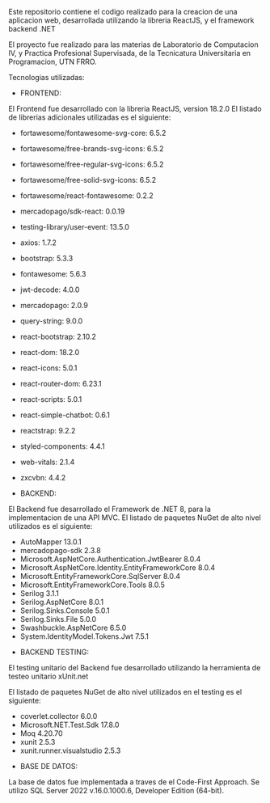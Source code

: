 Este repositorio contiene el codigo realizado para la creacion de una aplicacion web, desarrollada utilizando la libreria ReactJS, y el framework backend .NET

El proyecto fue realizado para las materias de Laboratorio de Computacion IV, y Practica Profesional Supervisada, de la Tecnicatura Universitaria en Programacion, UTN FRRO.

Tecnologias utilizadas:

- FRONTEND:

El Frontend fue desarrollado con la libreria ReactJS, version 18.2.0
El listado de librerias adicionales utilizadas es el siguiente:

- fortawesome/fontawesome-svg-core: 6.5.2
- fortawesome/free-brands-svg-icons: 6.5.2
- fortawesome/free-regular-svg-icons: 6.5.2
- fortawesome/free-solid-svg-icons: 6.5.2
- fortawesome/react-fontawesome: 0.2.2
- mercadopago/sdk-react: 0.0.19
- testing-library/user-event: 13.5.0
- axios: 1.7.2
- bootstrap: 5.3.3
- fontawesome: 5.6.3
- jwt-decode: 4.0.0
- mercadopago: 2.0.9
- query-string: 9.0.0
- react-bootstrap: 2.10.2
- react-dom: 18.2.0
- react-icons: 5.0.1
- react-router-dom: 6.23.1
- react-scripts: 5.0.1
- react-simple-chatbot: 0.6.1
- reactstrap: 9.2.2
- styled-components: 4.4.1
- web-vitals: 2.1.4
- zxcvbn: 4.4.2

- BACKEND:

El Backend fue desarrollado el Framework de .NET 8, para la implementacion de una API MVC.
El listado de paquetes NuGet de alto nivel utilizados es el siguiente:

- AutoMapper 13.0.1
- mercadopago-sdk 2.3.8
- Microsoft.AspNetCore.Authentication.JwtBearer 8.0.4
- Microsoft.AspNetCore.Identity.EntityFrameworkCore 8.0.4
- Microsoft.EntityFrameworkCore.SqlServer 8.0.4
- Microsoft.EntityFrameworkCore.Tools 8.0.5
- Serilog 3.1.1
- Serilog.AspNetCore 8.0.1
- Serilog.Sinks.Console 5.0.1
- Serilog.Sinks.File 5.0.0
- Swashbuckle.AspNetCore 6.5.0
- System.IdentityModel.Tokens.Jwt 7.5.1

* BACKEND TESTING:

El testing unitario del Backend fue desarrollado utilizando la herramienta de testeo unitario xUnit.net

El listado de paquetes NuGet de alto nivel utilizados en el testing es el siguiente:

- coverlet.collector 6.0.0
- Microsoft.NET.Test.Sdk 17.8.0
- Moq 4.20.70
- xunit 2.5.3
- xunit.runner.visualstudio 2.5.3

* BASE DE DATOS:

La base de datos fue implementada a traves de el Code-First Approach. Se utilizo SQL Server 2022 v.16.0.1000.6, Developer Edition (64-bit).
